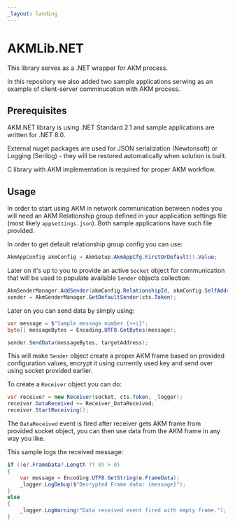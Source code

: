 ```yaml
---
_layout: landing
---
```



# AKMLib.NET

This library serves as a .NET wrapper for AKM process.

In this repository we also added two sample applications serwing as an example
of client-server comminucation with AKM process.


## Prerequisites

AKM.NET library is using .NET Standard 2.1 and sample applications are written
for .NET 8.0.

External nuget packages are used for JSON serialization (Newtonsoft) or Logging
(Serilog) - they will be restored automatically when solution is built.

C library with AKM implementation is required for proper AKM workflow.


## Usage

In order to start using AKM in network communication between nodes you will need
an AKM Relationship group defined in your application settings file (most likely
`appsettings.json`). Both sample applications have such file provided.

In order to get default relationship group config you can use:

```C#
AkmAppConfig akmConfig = AkmSetup.AkmAppCfg.FirstOrDefault().Value;
```

Later on it's up to you to provide an active `Socket` object for communication
that will be used to populate available `Sender` objects collection:

```C#
AkmSenderManager.AddSender(akmConfig.RelationshipId, akmConfig.SelfAddressValue, socket, _logger);
sender = AkmSenderManager.GetDefaultSender(cts.Token);
```

Later on you can send data by simply using:

```C#
var message = $"Sample message number {++i}";
byte[] messageBytes = Encoding.UTF8.GetBytes(message);

sender.SendData(messageBytes, targetAddress);
```

This will make `Sender` object create a proper AKM frame based on provided
configuration values, encrypt it using currently used key and send over using
socket provided earlier.

To create a `Receiver` object you can do:

```C#
var receiver = new Receiver(socket, cts.Token, _logger);
receiver.DataReceived += Receiver_DataReceived;
receiver.StartReceiving();
```

The `DataReceived` event is fired after receiver gets AKM frame from provided
socket object, you can then use data from the AKM frame in any way you like.

This sample logs the received message:

```C#
if ((e?.FrameData?.Length ?? 0) > 0)
{
	var message = Encoding.UTF8.GetString(e.FrameData);
	_logger.LogDebug($"Decrypted Frame data: {message}");
}
else
{
	_logger.LogWarning("Data received event fired with empty frame.");
}
```
